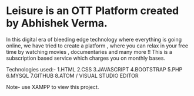 # Leisure is an OTT Platform created by Abhishek Verma.
In this digital era of bleeding edge technology where everything is going online, we have tried to create a platform ,
where you can relax in your free time by watching movies , documentaries and many more !!
This is a subscription based service which charges you on monthly bases.

Technologies used:-
1.HTML
2.CSS
3.JAVASCRIPT
4.BOOTSTRAP
5.PHP
6.MYSQL
7.GITHUB
8.ATOM / VISUAL STUDIO EDITOR

Note- use XAMPP to view this project.

